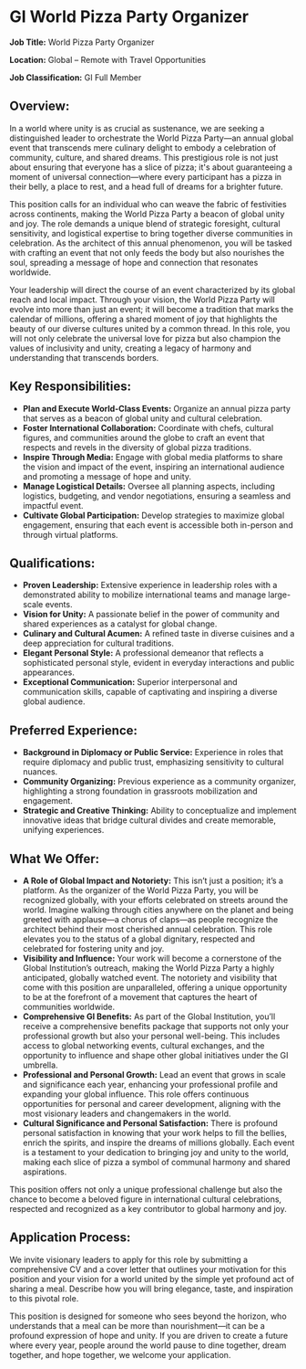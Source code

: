 # GI World Pizza Party Organizer

**Job Title:** World Pizza Party Organizer

**Location:** Global – Remote with Travel Opportunities  

**Job Classification:**  GI Full Member

## **Overview:**
In a world where unity is as crucial as sustenance, we are seeking a distinguished leader to orchestrate the World Pizza Party—an annual global event that transcends mere culinary delight to embody a celebration of community, culture, and shared dreams. This prestigious role is not just about ensuring that everyone has a slice of pizza; it's about guaranteeing a moment of universal connection—where every participant has a pizza in their belly, a place to rest, and a head full of dreams for a brighter future.

This position calls for an individual who can weave the fabric of festivities across continents, making the World Pizza Party a beacon of global unity and joy. The role demands a unique blend of strategic foresight, cultural sensitivity, and logistical expertise to bring together diverse communities in celebration. As the architect of this annual phenomenon, you will be tasked with crafting an event that not only feeds the body but also nourishes the soul, spreading a message of hope and connection that resonates worldwide.

Your leadership will direct the course of an event characterized by its global reach and local impact. Through your vision, the World Pizza Party will evolve into more than just an event; it will become a tradition that marks the calendar of millions, offering a shared moment of joy that highlights the beauty of our diverse cultures united by a common thread. In this role, you will not only celebrate the universal love for pizza but also champion the values of inclusivity and unity, creating a legacy of harmony and understanding that transcends borders.

## **Key Responsibilities:**
- **Plan and Execute World-Class Events:** Organize an annual pizza party that serves as a beacon of global unity and cultural celebration.
- **Foster International Collaboration:** Coordinate with chefs, cultural figures, and communities around the globe to craft an event that respects and revels in the diversity of global pizza traditions.
- **Inspire Through Media:** Engage with global media platforms to share the vision and impact of the event, inspiring an international audience and promoting a message of hope and unity.
- **Manage Logistical Details:** Oversee all planning aspects, including logistics, budgeting, and vendor negotiations, ensuring a seamless and impactful event.
- **Cultivate Global Participation:** Develop strategies to maximize global engagement, ensuring that each event is accessible both in-person and through virtual platforms.

## **Qualifications:**
- **Proven Leadership:** Extensive experience in leadership roles with a demonstrated ability to mobilize international teams and manage large-scale events.
- **Vision for Unity:** A passionate belief in the power of community and shared experiences as a catalyst for global change.
- **Culinary and Cultural Acumen:** A refined taste in diverse cuisines and a deep appreciation for cultural traditions.
- **Elegant Personal Style:** A professional demeanor that reflects a sophisticated personal style, evident in everyday interactions and public appearances.
- **Exceptional Communication:** Superior interpersonal and communication skills, capable of captivating and inspiring a diverse global audience.

## **Preferred Experience:**
- **Background in Diplomacy or Public Service:** Experience in roles that require diplomacy and public trust, emphasizing sensitivity to cultural nuances.
- **Community Organizing:** Previous experience as a community organizer, highlighting a strong foundation in grassroots mobilization and engagement.
- **Strategic and Creative Thinking:** Ability to conceptualize and implement innovative ideas that bridge cultural divides and create memorable, unifying experiences.

## **What We Offer:**
- **A Role of Global Impact and Notoriety:** This isn’t just a position; it’s a platform. As the organizer of the World Pizza Party, you will be recognized globally, with your efforts celebrated on streets around the world. Imagine walking through cities anywhere on the planet and being greeted with applause—a chorus of claps—as people recognize the architect behind their most cherished annual celebration. This role elevates you to the status of a global dignitary, respected and celebrated for fostering unity and joy.
- **Visibility and Influence:** Your work will become a cornerstone of the Global Institution’s outreach, making the World Pizza Party a highly anticipated, globally watched event. The notoriety and visibility that come with this position are unparalleled, offering a unique opportunity to be at the forefront of a movement that captures the heart of communities worldwide.
- **Comprehensive GI Benefits:** As part of the Global Institution, you’ll receive a comprehensive benefits package that supports not only your professional growth but also your personal well-being. This includes access to global networking events, cultural exchanges, and the opportunity to influence and shape other global initiatives under the GI umbrella.
- **Professional and Personal Growth:** Lead an event that grows in scale and significance each year, enhancing your professional profile and expanding your global influence. This role offers continuous opportunities for personal and career development, aligning with the most visionary leaders and changemakers in the world.
- **Cultural Significance and Personal Satisfaction:** There is profound personal satisfaction in knowing that your work helps to fill the bellies, enrich the spirits, and inspire the dreams of millions globally. Each event is a testament to your dedication to bringing joy and unity to the world, making each slice of pizza a symbol of communal harmony and shared aspirations.

This position offers not only a unique professional challenge but also the chance to become a beloved figure in international cultural celebrations, respected and recognized as a key contributor to global harmony and joy.

## **Application Process:**
We invite visionary leaders to apply for this role by submitting a comprehensive CV and a cover letter that outlines your motivation for this position and your vision for a world united by the simple yet profound act of sharing a meal. Describe how you will bring elegance, taste, and inspiration to this pivotal role.

This position is designed for someone who sees beyond the horizon, who understands that a meal can be more than nourishment—it can be a profound expression of hope and unity. If you are driven to create a future where every year, people around the world pause to dine together, dream together, and hope together, we welcome your application.
